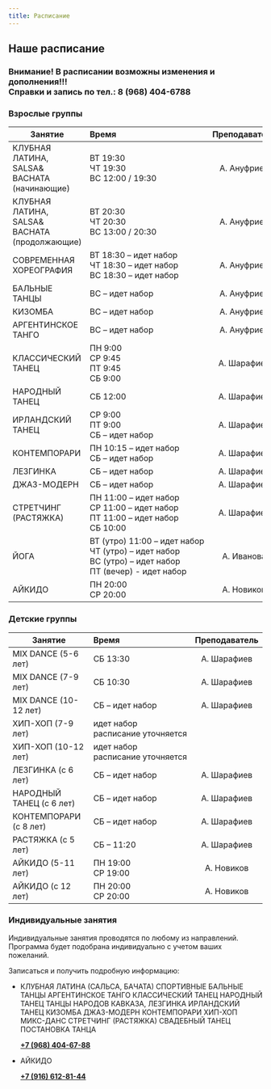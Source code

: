```yaml
---
title: Расписание
---
```


## Наше расписание

### Внимание! В расписании возможны изменения и дополнения!!! <br>  Справки и запись по тел.: 8 (968) 404-6788

### Взрослые группы

| Занятие                                           | Время                                                  | Преподаватель |
| -----------------------------                     | :----------------------------------------------------- | :-----------: |
| КЛУБНАЯ ЛАТИНА, SALSA& BACHATA <br> (начинающие)  | <nobr>ВТ 19:30 <br> ЧТ 19:30 <br> ВС 12:00 / 19:30     |  А. Ануфриев  |
| КЛУБНАЯ ЛАТИНА, SALSA& BACHATA <br> (продолжающие)| <nobr>ВТ 20:30 <br> ЧТ 20:30 <br> ВС 13:00 / 20:30     |  А. Ануфриев  |
| СОВРЕМЕННАЯ ХОРЕОГРАФИЯ                           |<nobr> ВТ 18:30 – идет набор <br> ЧТ 18:30 – идет набор <br> ВС 18:30 – идет набор |  А. Ануфриев  |
| БАЛЬНЫЕ ТАНЦЫ                                     | <nobr> ВС – идет набор                                 |  А. Ануфриев  |
| КИЗОМБА                                           | <nobr> ВС – идет набор                                 |  А. Ануфриев  |
| АРГЕНТИНСКОЕ ТАНГО                                | <nobr> ВС – идет набор                                 |  А. Ануфриев  |
| КЛАССИЧЕСКИЙ ТАНЕЦ                                | <nobr>ПН 9:00 <br> СР 9:45 <br> ПТ 9:45 <br> СБ 9:00   |  А. Шарафиев  |
| НАРОДНЫЙ ТАНЕЦ                                    | <nobr>СБ 12:00                                         |  А. Шарафиев  |
| ИРЛАНДСКИЙ ТАНЕЦ                                  | <nobr>СР 9:00 <br> ПТ 9:00 <br> СБ – идет набор        |  А. Шарафиев  |
| КОНТЕМПОРАРИ                                      | <nobr>ПН 10:15 – идет набор <br> СБ – идет набор       |  А. Шарафиев  |
| ЛЕЗГИНКА                                          | <nobr>СБ – идет набор                                  |  А. Шарафиев  |
| ДЖАЗ-МОДЕРН                                       | <nobr>СБ – идет набор                                  |  А. Шарафиев  |
| СТРЕТЧИНГ (РАСТЯЖКА)                              | <nobr>ПН 11:00 – идет набор <br> СР 11:00 – идет набор <br> ПТ 11:00 – идет набор <br> СБ 10:00 |  А. Шарафиев  |
| ЙОГА                                              | <nobr>ВТ (утро) 11:00 – идет набор <br> ЧТ (утро) – идет набор <br> ВС (утро) – идет набор <br> ПТ (вечер) - идет набор |  А. Иванова  |
| АЙКИДО                                            | <nobr>ПН 20:00 <br> СР 20:00                           |  А. Новиков   |

### Детские группы

| Занятие               | Время                                                  | Преподаватель |
| --------------------- | :----------------------------------------------------- | :-----------: |
| MIX DANCE (5-6 лет)   | <nobr>СБ 13:30                                         |  А. Шарафиев  |
| MIX DANCE (7-9 лет) | <nobr>СБ 10:30                          |  А. Шарафиев  |
| MIX DANCE (10-12 лет) | <nobr>СБ – идет набор                          |  А. Шарафиев  |
| ХИП-ХОП (7-9 лет)   | <nobr>идет набор <br> расписание уточняется |    |
| ХИП-ХОП (10-12 лет)   | <nobr>идет набор <br> расписание уточняется |    |
| ЛЕЗГИНКА (с 6 лет)    | <nobr>СБ – идет набор                                         |  А. Шарафиев  |
| НАРОДНЫЙ ТАНЕЦ (с 6 лет)    | <nobr>СБ – идет набор                                         |  А. Шарафиев  |
| КОНТЕМПОРАРИ (с 8 лет)    | <nobr>СБ – идет набор                                         |  А. Шарафиев  |
| РАСТЯЖКА (с 5 лет)    | <nobr>СБ – 11:20                                         |  А. Шарафиев  |
| АЙКИДО (5-11 лет)     | <nobr>ПН 19:00 <br>  СР 19:00                                |  А. Новиков   |
| АЙКИДО (с 12 лет)     | <nobr>ПН 20:00 <br>  СР 20:00                                |  А. Новиков   |

### Индивидуальные занятия

Индивидуальные занятия проводятся по любому из направлений. Программа будет подобрана индивидуально с учетом ваших пожеланий.

Записаться и получить подробную информацию:

- КЛУБНАЯ ЛАТИНА (САЛЬСА, БАЧАТА)
  СПОРТИВНЫЕ БАЛЬНЫЕ ТАНЦЫ
  АРГЕНТИНСКОЕ ТАНГО
  КЛАССИЧЕСКИЙ ТАНЕЦ
  НАРОДНЫЙ ТАНЕЦ
  ТАНЦЫ НАРОДОВ КАВКАЗА, ЛЕЗГИНКА
  ИРЛАНДСКИЙ ТАНЕЦ
  КИЗОМБА
  ДЖАЗ-МОДЕРН
  КОНТЕМПОРАРИ
  ХИП-ХОП
  МИКС-ДАНС
  СТРЕТЧИНГ (РАСТЯЖКА)
  СВАДЕБНЫЙ ТАНЕЦ
  ПОСТАНОВКА ТАНЦА

  **[+7 (968) 404-67-88](tel://+79684046788)**

- АЙКИДО

  **[+7 (916) 612-81-44](tel://+79166128144)**

